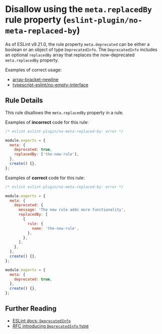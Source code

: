 # Disallow using the `meta.replacedBy` rule property (`eslint-plugin/no-meta-replaced-by`)

<!-- end auto-generated rule header -->

As of ESLint v9.21.0, the rule property `meta.deprecated` can be either a boolean or an object of type `DeprecatedInfo`. The `DeprecatedInfo` includes an optional `replacedBy` array that replaces the now-deprecated `meta.replacedBy` property.

Examples of correct usage:

- [array-bracket-newline](https://github.com/eslint/eslint/blob/4112fd09531092e9651e9981205bcd603dc56acf/lib/rules/array-bracket-newline.js#L18-L38)
- [typescript-eslint/no-empty-interface](https://github.com/typescript-eslint/typescript-eslint/blob/af94f163a1d6447a84c5571fff5e38e4c700edb9/packages/eslint-plugin/src/rules/no-empty-interface.ts#L19-L30)

## Rule Details

This rule disallows the `meta.replacedBy` property in a rule.

Examples of **incorrect** code for this rule:

```js
/* eslint eslint-plugin/no-meta-replaced-by: error */

module.exports = {
  meta: {
    deprecated: true,
    replacedBy: ['the-new-rule'],
  },
  create() {},
};
```

Examples of **correct** code for this rule:

```js
/* eslint eslint-plugin/no-meta-replaced-by: error */

module.exports = {
  meta: {
    deprecated: {
      message: 'The new rule adds more functionality',
      replacedBy: [
        {
          rule: {
            name: 'the-new-rule',
          },
        },
      ],
    },
  },
  create() {},
};

module.exports = {
  meta: {
    deprecated: true,
  },
  create() {},
};
```

## Further Reading

- [ESLint docs: `DeprecatedInfo`](https://eslint.org/docs/latest/extend/rule-deprecation#-deprecatedinfo-type)
- [RFC introducing `DeprecatedInfo` type](https://github.com/eslint/rfcs/tree/main/designs/2024-deprecated-rule-metadata)
